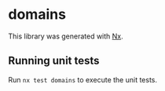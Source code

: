 # domains

This library was generated with [Nx](https://nx.dev).

## Running unit tests

Run `nx test domains` to execute the unit tests.
